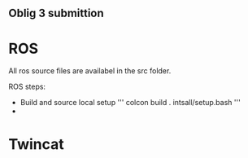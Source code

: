 ## Oblig 3 submittion

# ROS
All ros source files are availabel in the src folder. 

ROS steps:
- Build and source local setup
'''
colcon build
. intsall/setup.bash
'''
-


# Twincat

